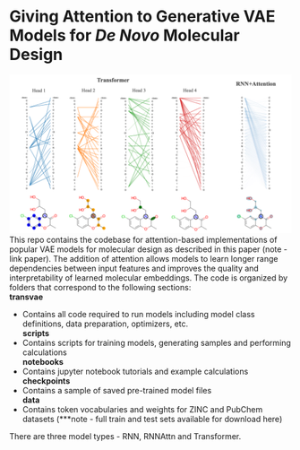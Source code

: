 # Giving Attention to Generative VAE Models for _De Novo_ Molecular Design
![Attention Heads](imgs/attn_heads.png)
This repo contains the codebase for attention-based implementations of popular VAE models for molecular design as described in this paper (note - link paper). The addition of attention allows models to learn longer range dependencies between input features and improves the quality and interpretability of learned molecular embeddings. The code is organized by folders that correspond to the following sections:  
**transvae**  
  - Contains all code required to run models including model class definitions, data preparation, optimizers, etc.  
**scripts**  
  - Contains scripts for training models, generating samples and performing calculations  
**notebooks**  
  - Contains jupyter notebook tutorials and example calculations  
**checkpoints**  
  - Contains a sample of saved pre-trained model files  
**data**  
  - Contains token vocabularies and weights for ZINC and PubChem datasets (***note - full train and test sets available for download here)  


There are three model types - RNN, RNNAttn and Transformer.
